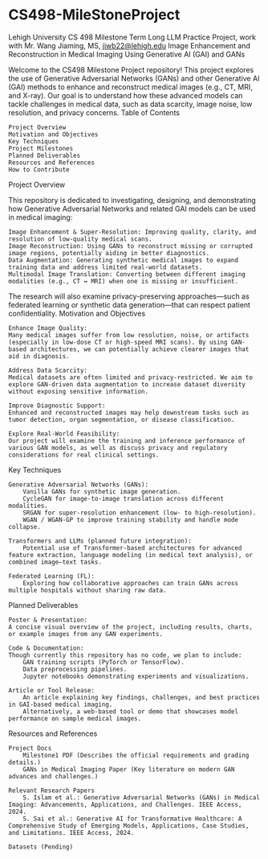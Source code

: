 # CS498-MileStoneProject
Lehigh University CS 498 Milestone Term Long LLM Practice Project, work with Mr. Wang Jiaming, MS, jiwb22@lehigh.edu
Image Enhancement and Reconstruction in Medical Imaging Using Generative AI (GAI) and GANs

Welcome to the CS498 Milestone Project repository! This project explores the use of Generative Adversarial Networks (GANs) and other Generative AI (GAI) methods to enhance and reconstruct medical images (e.g., CT, MRI, and X-ray). Our goal is to understand how these advanced models can tackle challenges in medical data, such as data scarcity, image noise, low resolution, and privacy concerns.
Table of Contents

    Project Overview
    Motivation and Objectives
    Key Techniques
    Project Milestones
    Planned Deliverables
    Resources and References
    How to Contribute

Project Overview

This repository is dedicated to investigating, designing, and demonstrating how Generative Adversarial Networks and related GAI models can be used in medical imaging:

    Image Enhancement & Super-Resolution: Improving quality, clarity, and resolution of low-quality medical scans.
    Image Reconstruction: Using GANs to reconstruct missing or corrupted image regions, potentially aiding in better diagnostics.
    Data Augmentation: Generating synthetic medical images to expand training data and address limited real-world datasets.
    Multimodal Image Translation: Converting between different imaging modalities (e.g., CT ↔ MRI) when one is missing or insufficient.

The research will also examine privacy-preserving approaches—such as federated learning or synthetic data generation—that can respect patient confidentiality.
Motivation and Objectives

    Enhance Image Quality:
    Many medical images suffer from low resolution, noise, or artifacts (especially in low-dose CT or high-speed MRI scans). By using GAN-based architectures, we can potentially achieve clearer images that aid in diagnosis.

    Address Data Scarcity:
    Medical datasets are often limited and privacy-restricted. We aim to explore GAN-driven data augmentation to increase dataset diversity without exposing sensitive information.

    Improve Diagnostic Support:
    Enhanced and reconstructed images may help downstream tasks such as tumor detection, organ segmentation, or disease classification.

    Explore Real-World Feasibility:
    Our project will examine the training and inference performance of various GAN models, as well as discuss privacy and regulatory considerations for real clinical settings.

Key Techniques

    Generative Adversarial Networks (GANs):
        Vanilla GANs for synthetic image generation.
        CycleGAN for image-to-image translation across different modalities.
        SRGAN for super-resolution enhancement (low- to high-resolution).
        WGAN / WGAN-GP to improve training stability and handle mode collapse.

    Transformers and LLMs (planned future integration):
        Potential use of Transformer-based architectures for advanced feature extraction, language modeling (in medical text analysis), or combined image–text tasks.

    Federated Learning (FL):
        Exploring how collaborative approaches can train GANs across multiple hospitals without sharing raw data.

Planned Deliverables

    Poster & Presentation:
    A concise visual overview of the project, including results, charts, or example images from any GAN experiments.

    Code & Documentation:
    Though currently this repository has no code, we plan to include:
        GAN training scripts (PyTorch or TensorFlow).
        Data preprocessing pipelines.
        Jupyter notebooks demonstrating experiments and visualizations.

    Article or Tool Release:
        An article explaining key findings, challenges, and best practices in GAI-based medical imaging.
        Alternatively, a web-based tool or demo that showcases model performance on sample medical images.

Resources and References

    Project Docs
        Milestone1 PDF (Describes the official requirements and grading details.)
        GANs in Medical Imaging Paper (Key literature on modern GAN advances and challenges.)

    Relevant Research Papers
        S. Islam et al.: Generative Adversarial Networks (GANs) in Medical Imaging: Advancements, Applications, and Challenges. IEEE Access, 2024.
        S. Sai et al.: Generative AI for Transformative Healthcare: A Comprehensive Study of Emerging Models, Applications, Case Studies, and Limitations. IEEE Access, 2024.

    Datasets (Pending)